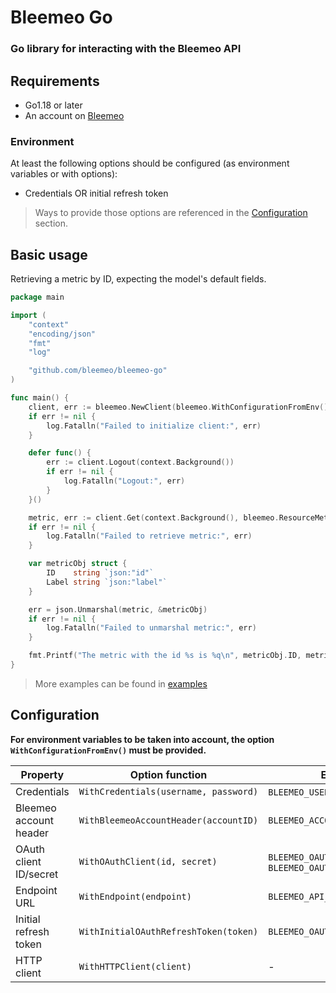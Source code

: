 # Bleemeo Go

### Go library for interacting with the Bleemeo API

## Requirements

- Go1.18 or later
- An account on [Bleemeo](https://bleemeo.com/)

### Environment

At least the following options should be configured (as environment variables or with options):

- Credentials OR initial refresh token

> Ways to provide those options are referenced in the [Configuration](#configuration) section.

## Basic usage

Retrieving a metric by ID, expecting the model's default fields.

```go
package main

import (
	"context"
	"encoding/json"
	"fmt"
	"log"

	"github.com/bleemeo/bleemeo-go"
)

func main() {
	client, err := bleemeo.NewClient(bleemeo.WithConfigurationFromEnv())
	if err != nil {
		log.Fatalln("Failed to initialize client:", err)
	}

	defer func() {
		err := client.Logout(context.Background())
		if err != nil {
			log.Fatalln("Logout:", err)
		}
	}()

	metric, err := client.Get(context.Background(), bleemeo.ResourceMetric, "<the metric UUID>", bleemeo.DefaultFields)
	if err != nil {
		log.Fatalln("Failed to retrieve metric:", err)
	}

	var metricObj struct {
		ID    string `json:"id"`
		Label string `json:"label"`
	}

	err = json.Unmarshal(metric, &metricObj)
	if err != nil {
		log.Fatalln("Failed to unmarshal metric:", err)
	}

	fmt.Printf("The metric with the id %s is %q\n", metricObj.ID, metricObj.Label)
}
```

> More examples can be found in [examples](./examples)

## Configuration

**For environment variables to be taken into account, the option `WithConfigurationFromEnv()` must be provided.**

| Property               | Option function                       | Env variable(s)                                           |
|------------------------|---------------------------------------|-----------------------------------------------------------|
| Credentials            | `WithCredentials(username, password)` | `BLEEMEO_USER` & `BLEEMEO_PASSWORD`                       |
| Bleemeo account header | `WithBleemeoAccountHeader(accountID)` | `BLEEMEO_ACCOUNT_ID`                                      |
| OAuth client ID/secret | `WithOAuthClient(id, secret)`         | `BLEEMEO_OAUTH_CLIENT_ID` & `BLEEMEO_OAUTH_CLIENT_SECRET` |
| Endpoint URL           | `WithEndpoint(endpoint)`              | `BLEEMEO_API_URL`                                         |
| Initial refresh token  | `WithInitialOAuthRefreshToken(token)` | `BLEEMEO_OAUTH_INITIAL_REFRESH_TOKEN`                     |
| HTTP client            | `WithHTTPClient(client)`              | -                                                         |
